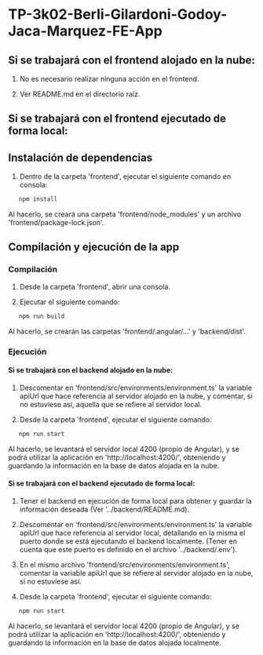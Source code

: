 # TP-3k02-Berli-Gilardoni-Godoy-Jaca-Marquez-FE-App

## Si se trabajará con el frontend alojado en la nube:

1. No es necesario realizar ninguna acción en el frontend.

2. Ver README.md en el directorio raíz.

## Si se trabajará con el frontend ejecutado de forma local:

## Instalación de dependencias

1. Dentro de la carpeta 'frontend', ejecutar el siguiente comando en consola:

```bash
   npm install
```

Al hacerlo, se creará una carpeta 'frontend/node_modules' y un archivo 'frontend/package-lock.json'.

## Compilación y ejecución de la app

### Compilación

1. Desde la carpeta 'frontend', abrir una consola.

2. Ejecutar el siguiente comando:

```bash
   npm run build
```

Al hacerlo, se crearán las carpetas 'frontend/.angular/...' y 'backend/dist'.

### Ejecución

#### Si se trabajará con el backend alojado en la nube:

1. Descomentar en 'frontend/src/environments/environment.ts' la variable apiUrl que hace referencia al servidor alojado en la nube, y comentar, si no estuviese así, aquella que se refiere al servidor local.

2. Desde la carpeta 'frontend', ejecutar el siguiente comando:

```bash
   npm run start
```

Al hacerlo, se levantará el servidor local 4200 (propio de Angular), y se podrá utilizar la aplicación en 'http://localhost:4200/', obteniendo y guardando la información en la base de datos alojada en la nube.

#### Si se trabajará con el backend ejecutado de forma local:

1. Tener el backend en ejecución de forma local para obtener y guardar la información deseada (Ver '../backend/README.md).

2. Descomentar en 'frontend/src/environments/environment.ts' la variable apiUrl que hace referencia al servidor local, detallando en la misma el puerto donde se está ejecutando el backend localmente.
   (Tener en cuenta que este puerto es definido en el archivo '../backend/.env').

3. En el mismo archivo 'frontend/src/environments/environment.ts', comentar la variable apiUrl que se refiere al servidor alojado en la nube, si no estuviese así.

4. Desde la carpeta 'frontend', ejecutar el siguiente comando:

```bash
   npm run start
```

Al hacerlo, se levantará el servidor local 4200 (propio de Angular), y se podrá utilizar la aplicación en 'http://localhost:4200/', obteniendo y guardando la información en la base de datos alojada localmente.
